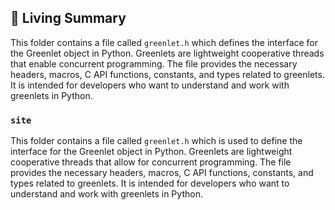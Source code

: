 

<!-- Living README Summary -->
## 🌳 Living Summary

This folder contains a file called `greenlet.h` which defines the interface for the Greenlet object in Python. Greenlets are lightweight cooperative threads that enable concurrent programming. The file provides the necessary headers, macros, C API functions, constants, and types related to greenlets. It is intended for developers who want to understand and work with greenlets in Python.


### `site`

This folder contains a file called `greenlet.h` which is used to define the interface for the Greenlet object in Python. Greenlets are lightweight cooperative threads that allow for concurrent programming. The file provides the necessary headers, macros, C API functions, constants, and types related to greenlets. It is intended for developers who want to understand and work with greenlets in Python.

<!-- Living README Summary -->